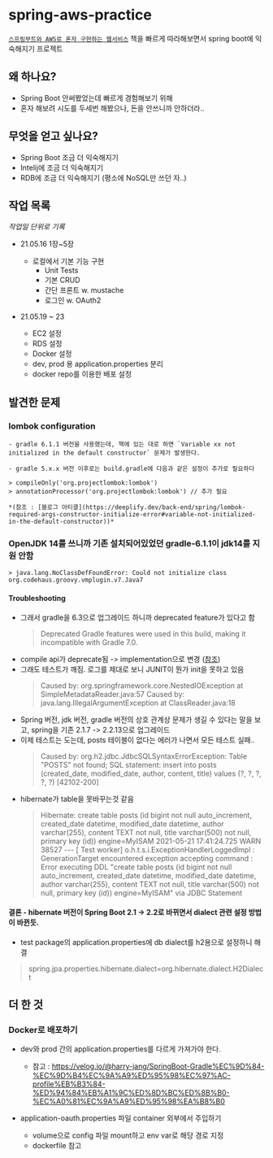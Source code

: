 # spring-aws-practice
[`스프링부트와 AWS로 혼자 구현하는 웹서비스`](http://m.yes24.com/Goods/Detail/83849117)
책을 빠르게 따라해보면서 spring boot에 익숙해지기 프로젝트

## 왜 하나요?

- Spring Boot 안써봤었는데 빠르게 경험해보기 위해
- 혼자 해보려 시도를 두세번 해봤으나, 돈을 안쓰니까 안하더라..

## 무엇을 얻고 싶나요?

- Spring Boot 조금 더 익숙해지기
- Intelij에 조금 더 익숙해지기
- RDB에 조금 더 익숙해지기 (평소에 NoSQL만 쓰던 자..)

## 작업 목록

*작업일 단위로 기록*

- 21.05.16 1장~5장 

  - 로컬에서 기본 기능 구현
    - Unit Tests
    - 기본 CRUD
    - 간단 프론트 w. mustache
    - 로그인 w. OAuth2
  
- 21.05.19 ~ 23

  - EC2 설정
  - RDS 설정
  - Docker 설정
  - dev, prod 용 application.properties 분리
  - docker repo를 이용한 배포 설정

## 발견한 문제

### lombok configuration

    - gradle 6.1.1 버전을 사용했는데, 책에 있는 대로 하면 `Variable xx not initialized in the default constructor` 문제가 발생한다.
      
    - gradle 5.x.x 버전 이후로는 build.gradle에 다음과 같은 설정이 추가로 필요하다
    
    > compileOnly('org.projectlombok:lombok')
    > annotationProcessor('org.projectlombok:lombok') // 추가 필요
  
    *(참조 : [블로그 아티클](https://deeplify.dev/back-end/spring/lombok-required-args-constructor-initialize-error#variable-not-initialized-in-the-default-constructor))*
  
### OpenJDK 14를 쓰니까 기존 설치되어있었던 gradle-6.1.1이 jdk14를 지원 안함
    
    > java.lang.NoClassDefFoundError: Could not initialize class org.codehaus.groovy.vmplugin.v7.Java7

#### Troubleshooting
- 그래서 gradle을 6.3으로 업그레이드 하니까 deprecated feature가 있다고 함
  > Deprecated Gradle features were used in this build, making it incompatible with Gradle 7.0.
- compile api가 deprecate됨 -> implementation으로 변경 ([참조](https://bluayer.com/13))
- 그래도 테스트가 깨짐. 로그를 제대로 보니 JUNIT이 뭔가 init을 못하고 있음
  > Caused by: org.springframework.core.NestedIOException at SimpleMetadataReader.java:57
  Caused by: java.lang.IllegalArgumentException at ClassReader.java:18
- Spring 버전, jdk 버전, gradle 버전의 상호 관계상 문제가 생길 수 있다는 말을 보고, spring을 기존 2.1.7 -> 2.2.13으로 업그레이드
- 이제 테스트는 도는데, posts 테이블이 없다는 에러가 나면서 모든 테스트 실패..
  > Caused by: org.h2.jdbc.JdbcSQLSyntaxErrorException: Table "POSTS" not found; SQL statement:
  insert into posts (created_date, modified_date, author, content, title) values (?, ?, ?, ?, ?) [42102-200]
- hibernate가 table을 못바꾸는것 같음
  > Hibernate: create table posts (id bigint not null auto_increment, created_date datetime, modified_date datetime, author varchar(255), content TEXT not null, title varchar(500) not null, primary key (id)) engine=MyISAM
  2021-05-21 17:41:24.725  WARN 38527 --- [    Test worker] o.h.t.s.i.ExceptionHandlerLoggedImpl     : GenerationTarget encountered exception accepting command : Error executing DDL "create table posts (id bigint not null auto_increment, created_date datetime, modified_date datetime, author varchar(255), content TEXT not null, title varchar(500) not null, primary key (id)) engine=MyISAM" via JDBC Statement

#### 결론 - hibernate 버전이 Spring Boot 2.1 -> 2.2로 바뀌면서 dialect 관련 설정 방법이 바뀐듯.

- test package의 application.properties에 db dialect를 h2용으로 설정하니 해결

> spring.jpa.properties.hibernate.dialect=org.hibernate.dialect.H2Dialect


## 더 한 것

### Docker로 배포하기

  - dev와 prod 간의 application.properties를 다르게 가져가야 한다.
    - 참고 : https://velog.io/@harry-jang/SpringBoot-Gradle%EC%9D%84-%EC%9D%B4%EC%9A%A9%ED%95%98%EC%97%AC-profile%EB%B3%84-%ED%94%84%EB%A1%9C%ED%8D%BC%ED%8B%B0-%EC%A0%81%EC%9A%A9%ED%95%98%EA%B8%B0
  
  - application-oauth.properties 파일 container 외부에서 주입하기
    - volume으로 config 파일 mount하고 env var로 해당 경로 지정 
    - dockerfile 참고
  

  
